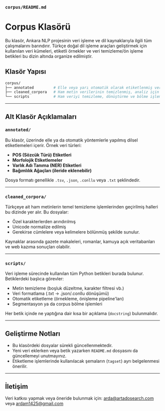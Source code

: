 ### `corpus/README.md`

# Corpus Klasörü

Bu klasör, Ankara NLP projesinin veri işleme ve dil kaynaklarıyla ilgili tüm çalışmalarını barındırır. Türkçe doğal dil işleme araçları geliştirmek için kullanılan veri kümeleri, etiketli örnekler ve veri temizleme/ön işleme betikleri bu dizin altında organize edilmiştir.


## Klasör Yapısı

```bash
corpus/
├── annotated         # Elle veya yarı otomatik olarak etiketlenmiş veriler (POS, NER, morfoloji)
├── cleaned_corpora   # Ham metin verilerinin temizlenmiş, analiz için hazır halleri
└── scripts           # Ham veriyi temizleme, dönüştürme ve bölme işlemleri için Python betikleri
````

---

## Alt Klasör Açıklamaları

### `annotated/`

Bu klasör, üzerinde elle ya da otomatik yöntemlerle yapılmış dilsel etiketlemeleri içerir. Örnek veri türleri:

* **POS (Sözcük Türü) Etiketleri**
* **Morfolojik Etiketlemeler**
* **Varlık Adı Tanıma (NER) Etiketleri**
* **Bağımlılık Ağaçları (ileride eklenebilir)**

Dosya formatı genellikle `.tsv`, `.json`, `.conllu` veya `.txt` şeklindedir.

---

### `cleaned_corpora/`

Türkçeye ait ham metinlerin temel temizleme işlemlerinden geçirilmiş halleri bu dizinde yer alır. Bu dosyalar:

* Özel karakterlerden arındırılmış
* Unicode normalize edilmiş
* Gerekirse cümlelere veya kelimelere bölünmüş
  şekilde sunulur.

Kaynaklar arasında gazete makaleleri, romanlar, kamuya açık veritabanları ve web kazıma sonuçları olabilir.

---

### `scripts/`

Veri işleme sürecinde kullanılan tüm Python betikleri burada bulunur. Betiklerdeki başlıca görevler:

* Metin temizleme (boşluk düzeltme, karakter filtresi vb.)
* Veri formatlama (.txt → .json/.conllu dönüşümü)
* Otomatik etiketleme (örnekleme, önişleme pipeline'ları)
* Segmentasyon ya da corpus bölme işlemleri

Her betik içinde ne yaptığına dair kısa bir açıklama (`docstring`) bulunmalıdır.

---

## Geliştirme Notları

* Bu klasördeki dosyalar sürekli güncellenmektedir.
* Yeni veri eklerken veya betik yazarken `README.md` dosyasını da güncellemeyi unutmayınız.
* Etiketleme işlemlerinde kullanılacak şemaların (`tagset`) ayrı belgelenmesi önerilir.

---

## İletişim

Veri katkısı yapmak veya öneride bulunmak için: [arda@artadosearch.com](mailto:arda@artadosearch.com) veya [ardam1425@gmail.com](mailto:ardam1425@gmail.com)